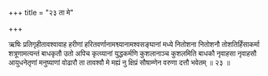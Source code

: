 +++
title = "२३ ता मे"

+++

ऋषिः प्रतिगृहीतावश्वावाह हरीणां हरितवर्णानामश्व्यानामश्वसङ्घानां मध्ये नितोशना नितोशनौ तोशतिर्हिंसाकर्मा शत्रूणामत्यन्तं बाधकृतौ उतो अपिच कृत्व्यानां युद्धकर्मणि कुशलानाञ्च कुशलमिति बाधकौ नृवाहसा नृवाहसौ आयुधनेतृणां मनुष्याणां वोढारौ ता तावश्वौ मे मह्यं नु क्षिप्रं सौषाम्णेन वरुणा दत्तौ भवेतम् ॥ २३ ॥